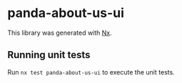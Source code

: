 # panda-about-us-ui

This library was generated with [Nx](https://nx.dev).

## Running unit tests

Run `nx test panda-about-us-ui` to execute the unit tests.
